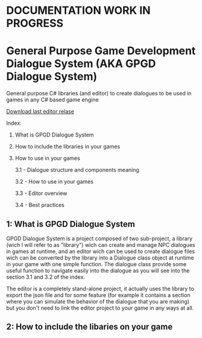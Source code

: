 # DOCUMENTATION WORK IN PROGRESS

# General Purpose Game Development Dialogue System (AKA GPGD Dialogue System)
General purpose C# libraries (and editor) to create dialogues to be used in games in any C# based game engine

[Download last editor relase](https://github.com/VulcanRedEngineer1701/General-purpose-GameDev-Dialogue-System/releases/tag/v0.0.1)

Index:
1. What is GPGD Dialogue System
2. How to include the libraries in your games
3. How to use in your games
   
   3.1 - Dialogue structure and components meaning
  
   3.2 - How to use in your games
   
   3.3 - Editor overview
   
   3.4 - Best practices

## 1: What is GPGD Dialogue System
GPGD Dialogue System is a project composed of two sub-project, a library (wich I will refer to as "library") wich can create and manage NPC dialogues in games at runtime, and an editor wich can be used to create dialogue files wich can be converted by the library into a Dialogue class object at runtime in your game with one simple function.
The dialogue class provide some useful function to navigate easily into the dialogue as you will see into the section 3.1 and 3.2 of the index. 

The editor is a completely stand-alone project, it actually uses the library to export the json file and for some feature (for example it contains a section where you can simulate the behavior of the dialogue that you are making) but you don't need to link the editor project to your game in any ways at all.

 ## 2: How to include the libaries on your game
